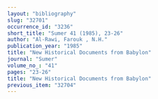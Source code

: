 ```yaml
---
layout: "bibliography"
slug: "32701"
occurrence_id: "3236"
short_title: "Sumer 41 (1985), 23-26"
author: "Al-Rawi, Farouk , N.H."
publication_year: "1985"
title: "New Historical Documents from Babylon"
journal: "Sumer"
volume_no_: "41"
pages: "23-26"
title: "New Historical Documents from Babylon"
previous_item: "32704"
---
```

